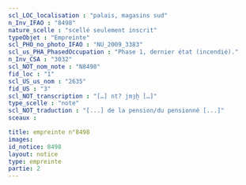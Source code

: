 ```yaml
---
scl_LOC_localisation : "palais, magasins sud"
n_Inv_IFAO : "8498"
nature_scelle : "scellé seulement inscrit"
typeObjet : "Empreinte"
scl_PHO_no_photo_IFAO : "NU_2009_3383"
scl_us_PHA_PhasedOccupation : "Phase 1, dernier état (incendié)."
n_Inv_CSA : "3032"
scl_NOT_nom_note : "N8498"
fid_loc : "1"
scl_US_us_nom : "2635"
fid_US : "3"
scl_NOT_transcription : "[…] nt? jmȝḫ […]"
type_scelle : "note"
scl_NOT_traduction : "[...] de la pension/du pensionné [...]"
sceaux :

title: empreinte n°8498
images: 
id_notice: 8498
layout: notice
type: empreinte
partie: 2
---
```

